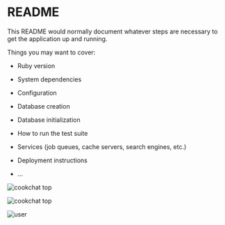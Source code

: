 # README

This README would normally document whatever steps are necessary to get the
application up and running.

Things you may want to cover:

* Ruby version

* System dependencies

* Configuration

* Database creation

* Database initialization

* How to run the test suite

* Services (job queues, cache servers, search engines, etc.)

* Deployment instructions

* ...

![cookchat top](https://user-images.githubusercontent.com/65294836/90475500-84d7c800-e162-11ea-9d17-134e27c21295.jpg)

![cookchat top](https://user-images.githubusercontent.com/65294836/90477121-ccac1e80-e165-11ea-8f97-41a454964b2c.jpg)

![user](https://user-images.githubusercontent.com/65294836/90477241-02e99e00-e166-11ea-8187-6b8f54a345eb.jpg)